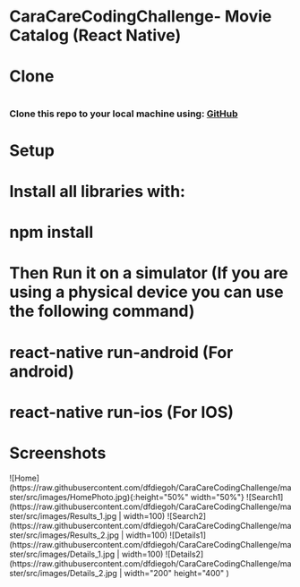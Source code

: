 # <h1>CaraCareCodingChallenge- Movie Catalog (React Native) </h1>

# <h1>Clone</h1>
# <h3>Clone this repo to your local machine using: [GitHub](https://github.com/DFDIEGOH/CaraCareCodingChallenge)</h3>

# <h1>Setup </h1>
# Install all libraries with:
# npm install
# Then Run it on a simulator (If you are using a physical device you can use the following command)
# react-native run-android (For android)
# react-native run-ios     (For IOS)
# 
<h1>Screenshots</h1>
![Home](https://raw.githubusercontent.com/dfdiegoh/CaraCareCodingChallenge/master/src/images/HomePhoto.jpg){:height="50%" width="50%"}
![Search1](https://raw.githubusercontent.com/dfdiegoh/CaraCareCodingChallenge/master/src/images/Results_1.jpg | width=100)
![Search2](https://raw.githubusercontent.com/dfdiegoh/CaraCareCodingChallenge/master/src/images/Results_2.jpg | width=100)
![Details1](https://raw.githubusercontent.com/dfdiegoh/CaraCareCodingChallenge/master/src/images/Details_1.jpg | width=100)
![Details2](https://raw.githubusercontent.com/dfdiegoh/CaraCareCodingChallenge/master/src/images/Details_2.jpg | width="200" height="400" )

